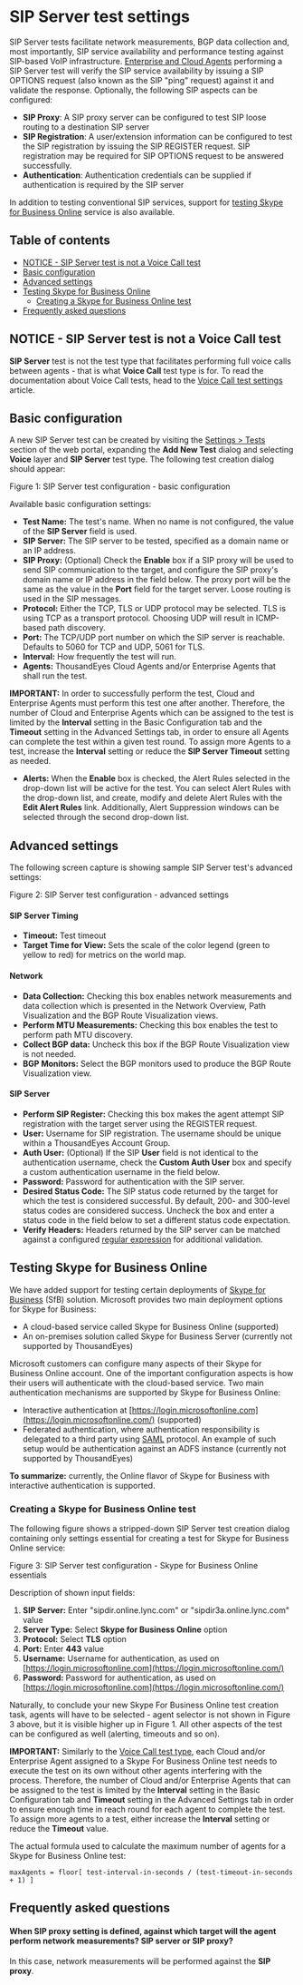 # SIP Server test settings

SIP Server tests facilitate network measurements, BGP data collection and, most importantly, SIP service availability and performance testing against SIP-based VoIP infrastructure. [Enterprise and Cloud Agents](https://success.thousandeyes.com/PublicArticlePage?articleIdParam=kA044000000CnvICAS_Comparison-of-Agent-Types) performing a SIP Server test will verify the SIP service availability by issuing a SIP OPTIONS request \(also known as the SIP "ping" request\) against it and validate the response. Optionally, the following SIP aspects can be configured:

* **SIP Proxy**: A SIP proxy server can be configured to test SIP loose routing to a destination SIP server
* **SIP Registration**: A user/extension information can be configured to test the SIP registration by issuing the SIP REGISTER request. SIP registration may be required for SIP OPTIONS request to be answered successfully.
* **Authentication**: Authentication credentials can be supplied if authentication is required by the SIP server

In addition to testing conventional SIP services, support for [testing Skype for Business Online]() service is also available.

## Table of contents

* [NOTICE - SIP Server test is not a Voice Call test]()
* [Basic configuration]()
* [Advanced settings]()
* [Testing Skype for Business Online]()
  * [Creating a Skype for Business Online test]()
* [Frequently asked questions]()

## NOTICE - SIP Server test is not a Voice Call test

**SIP Server** test is not the test type that facilitates performing full voice calls between agents - that is what **Voice Call** test type is for. To read the documentation about Voice Call tests, head to the [Voice Call test settings](https://success.thousandeyes.com/PublicArticlePage?articleIdParam=kA044000000LB63CAG_Voice-Call-test-settings) article.

## Basic configuration

A new SIP Server test can be created by visiting the [Settings &gt; Tests](https://app.thousandeyes.com/settings/tests/) section of the web portal, expanding the **Add New Test** dialog and selecting **Voice** layer and **SIP Server** test type. The following test creation dialog should appear:

Figure 1: SIP Server test configuration - basic configuration

Available basic configuration settings:

* **Test Name:** The test's name. When no name is not configured, the value of the **SIP Server** field is used.
* **SIP Server:** The SIP server to be tested, specified as a domain name or an IP address.
* **SIP Proxy:** \(Optional\) Check the **Enable** box if a SIP proxy will be used to send SIP communication to the target, and configure the SIP proxy's domain name or IP address in the field below. The proxy port will be the same as the value in the **Port** field for the target server. Loose routing is used in the SIP messages.
* **Protocol:** Either the TCP, TLS or UDP protocol may be selected. TLS is using TCP as a transport protocol. Choosing UDP will result in ICMP-based path discovery.
* **Port:** The TCP/UDP port number on which the SIP server is reachable. Defaults to 5060 for TCP and UDP, 5061 for TLS.
* **Interval:** How frequently the test will run.
* **Agents:** ThousandEyes Cloud Agents and/or Enterprise Agents that shall run the test.

**IMPORTANT:** In order to successfully perform the test, Cloud and Enterprise Agents must perform this test one after another. Therefore, the number of Cloud and Enterprise Agents which can be assigned to the test is limited by the **Interval** setting in the Basic Configuration tab and the **Timeout** setting in the Advanced Settings tab, in order to ensure all Agents can complete the test within a given test round. To assign more Agents to a test, increase the **Interval** setting or reduce the **SIP Server Timeout** setting as needed.

* **Alerts:** When the **Enable** box is checked, the Alert Rules selected in the drop-down list will be active for the test. You can select Alert Rules with the drop-down list, and create, modify and delete Alert Rules with the **Edit Alert Rules** link. Additionally, Alert Suppression windows can be selected through the second drop-down list.

## Advanced settings

The following screen capture is showing sample SIP Server test's advanced settings:

Figure 2: SIP Server test configuration - advanced settings

#### SIP Server Timing

* **Timeout:** Test timeout
* **Target Time for View:** Sets the scale of the color legend \(green to yellow to red\) for metrics on the world map.

#### Network

* **Data Collection:** Checking this box enables network measurements and data collection which is presented in the Network Overview, Path Visualization and the BGP Route Visualization views.
* **Perform MTU Measurements:** Checking this box enables the test to perform path MTU discovery.
* **Collect BGP data:** Uncheck this box if the BGP Route Visualization view is not needed.
* **BGP Monitors:** Select the BGP monitors used to produce the BGP Route Visualization view.

#### SIP Server

* **Perform SIP Register:** Checking this box makes the agent attempt SIP registration with the target server using the REGISTER request.
* **User:** Username for SIP registration. The username should be unique within a ThousandEyes Account Group.
* **Auth User:** \(Optional\) If the SIP **User** field is not identical to the authentication username, check the **Custom Auth User** box and specify a custom authentication username in the field below.
* **Password:** Password for authentication with the SIP server.
* **Desired Status Code:** The SIP status code returned by the target for which the test is considered successful. By default, 200- and 300-level status codes are considered success. Uncheck the box and enter a status code in the field below to set a different status code expectation.
* **Verify Headers:** Headers returned by the SIP server can be matched against a configured [regular expression](https://success.thousandeyes.com/PublicArticlePage?articleIdParam=kA0E0000000Cmn6KAC_POSIX-Extended-Regular-Expression-Syntax-%28quick-reference%29) for additional validation.

## Testing Skype for Business Online

We have added support for testing certain deployments of [Skype for Business](https://www.skype.com/en/business/) \(SfB\) solution. Microsoft provides two main deployment options for Skype for Business:

* A cloud-based service called Skype for Business Online \(supported\)
* An on-premises solution called Skype for Business Server \(currently not supported by ThousandEyes\)

Microsoft customers can configure many aspects of their Skype for Business Online account. One of the important configuration aspects is how their users will authenticate with the cloud-based service. Two main authentication mechanisms are supported by Skype for Business Online:

* Interactive authentication at [https://login.microsoftonline.com](https://login.microsoftonline.com/) \(supported\)
* Federated authentication, where authentication responsibility is delegated to a third party using [SAML](https://en.wikipedia.org/wiki/Security_Assertion_Markup_Language) protocol. An example of such setup would be authentication against an ADFS instance \(currently not supported by ThousandEyes\)

**To summarize:** currently, the Online flavor of Skype for Business with interactive authentication is supported.

### Creating a Skype for Business Online test

The following figure shows a stripped-down SIP Server test creation dialog containing only settings essential for creating a test for Skype for Business Online service:

Figure 3: SIP Server test configuration - Skype for Business Online essentials

Description of shown input fields:

1. **SIP Server:** Enter "sipdir.online.lync.com" or "sipdir3a.online.lync.com" value
2. **Server Type:** Select **Skype for Business Online** option
3. **Protocol:** Select **TLS** option
4. **Port:** Enter **443** value
5. **Username:** Username for authentication, as used on [https://login.microsoftonline.com](https://login.microsoftonline.com/)
6. **Password:** Password for authentication, as used on [https://login.microsoftonline.com](https://login.microsoftonline.com/)

Naturally, to conclude your new Skype For Business Online test creation task, agents will have to be selected - agent selector is not shown in Figure 3 above, but it is visible higher up in Figure 1. All other aspects of the test can be configured as well \(alerting, timeouts and so on\).

**IMPORTANT:** Similarly to the [Voice Call test type](https://success.thousandeyes.com/PublicArticlePage?articleIdParam=kA044000000LB63CAG_Voice-Call-test-settings), each Cloud and/or Enterprise Agent assigned to a Skype For Business Online test needs to execute the test on its own without other agents interfering with the process. Therefore, the number of Cloud and/or Enterprise Agents that can be assigned to the test is limited by the **Interval** setting in the Basic Configuration tab and **Timeout** setting in the Advanced Settings tab in order to ensure enough time in reach round for each agent to complete the test. To assign more agents to a test, either increase the **Interval** setting or reduce the **Timeout** value.

The actual formula used to calculate the maximum number of agents for a Skype for Business Online test:

```text
maxAgents = floor[ test-interval-in-seconds / (test-timeout-in-seconds + 1) ]
```

## Frequently asked questions

#### When SIP proxy setting is defined, against which target will the agent perform network measurements? SIP server or SIP proxy?

In this case, network measurements will be performed against the **SIP proxy**.

